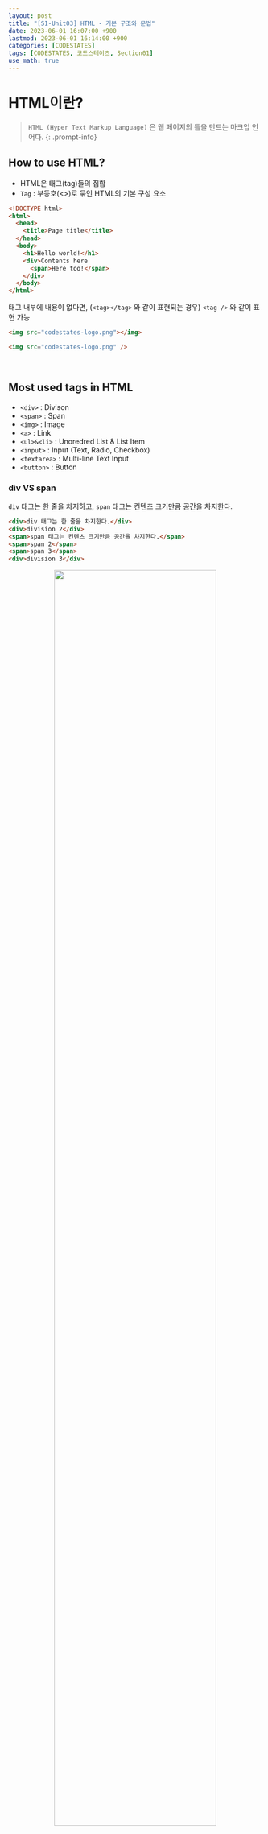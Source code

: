 ```yaml
---
layout: post
title: "[S1-Unit03] HTML - 기본 구조와 문법"
date: 2023-06-01 16:07:00 +900
lastmod: 2023-06-01 16:14:00 +900
categories: [CODESTATES]
tags: [CODESTATES, 코드스테이츠, Section01]
use_math: true
---
```


# HTML이란?
> `HTML (Hyper Text Markup Language)` 은 웹 페이지의 틀을 만드는 마크업 언어다.
{: .prompt-info} 

## How to use HTML?
- HTML은 태그(tag)들의 집합
- `Tag` : 부등호(<>)로 묶인 HTML의 기본 구성 요소

```html
<!DOCTYPE html>
<html>
  <head>
    <title>Page title</title>
  </head>
  <body>
    <h1>Hello world!</h1>
    <div>Contents here
      <span>Here too!</span>
    </div>
  </body>
</html>
```

태그 내부에 내용이 없다면, (`<tag></tag>` 와 같이 표현되는 경우) `<tag />` 와 같이 표현 가능

```html
<img src="codestates-logo.png"></img>

<img src="codestates-logo.png" />
```

<br>

## Most used tags in HTML
- `<div>` : Divison
- `<span>` : Span
- `<img>` : Image
- `<a>` : Link
- `<ul>&<li>` : Unoredred List & List Item
- `<input>` : Input (Text, Radio, Checkbox)
- `<textarea>` : Multi-line Text Input
- `<button>` : Button

### div VS span

`div` 태그는 한 줄을 차지하고, `span` 태그는 컨텐츠 크기만큼 공간을 차지한다.

```html
<div>div 태그는 한 줄을 차지한다.</div>
<div>division 2</div>
<span>span 태그는 컨텐츠 크기만큼 공간을 차지한다.</span>
<span>span 2</span>
<span>span 3</span>
<div>division 3</div>
```

<center>
  <img src="https://github.com/sineTlsl/sineTlsl.github.io/assets/97720335/ae871b3d-fe4f-4484-87e4-97e0bf1798f9" width="80%" />
</center>

### img: 이미지 삽입

```html
<img src="/라푼젤.jpeg" />
```

<center>
  <img src="https://github.com/sineTlsl/sineTlsl.github.io/assets/97720335/1733b9f2-ec70-49bf-a45a-83c7c1df78dd" width="80%" />
</center>

### a: 링크 삽입

```html
<a href="https://codestates.com" target="_blank">코드스테이츠</a>
```

<center>
  <img src="https://github.com/sineTlsl/sineTlsl.github.io/assets/97720335/479145d9-7684-4816-8e7f-54aacaa5a64a" width="80%" />
</center>

### ul, li: 목록 입력

```html
<ul>
  <li>Item 1</li>
  <li>Item 2</li>
  <li>
    Item 3 3 has nested list
    <ul>
      <li>Item 3-1</li>
    </ul>
  </li>
</ul>
```

<center>
  <img src="https://github.com/sineTlsl/sineTlsl.github.io/assets/97720335/46ed3d53-629b-4055-8793-86924542adae" width="80%" />
</center>


### input, textarea: 다양한 입력 폼

```html
<input type="text" placeholder="type-here" />
<div>
  <input type="radio" name="choice" value="a" /> a
  <input type="radio" name="choice" value="b" /> b
</div>
<textarea></textarea>
<div>
  <input type="checkbox" checked /> checked
  <input type="checkbox" /> unchecked
</div>
```

<center>
  <img src="https://github.com/sineTlsl/sineTlsl.github.io/assets/97720335/ef418b80-8dec-4ef6-9e1c-458ef4fbbbf1" width="80%" />
</center>

### button: 버튼

```html
<button>Submit</button>
```

<center>
  <img src="https://github.com/sineTlsl/sineTlsl.github.io/assets/97720335/ad480542-362a-4e72-8acb-ed5b17660aff" width="80%" />
</center>

<br>

## 아이디, 비밀번호 입력 창 예제 (뼈대만)

```html
<!DOCTYPE html>
<html lang="ko">
  <head>
    <meta charset="UTF-8" />
    <meta http-equiv="X-UA-Compatible" content="IE=edge" />
    <meta name="viewport" content="width=device-width, initial-scale=1.0" />
    <title>아이디, 비밀번호 입력 창 만들기</title>
  </head>
  <body>
    <input type="text" placeholder="ID" />
    <input type="password" placeholder="password" />
    <button>Login</button>
    <label> <input type="checkbox" />Keep Login </label>
  </body>
</html>
```

<center>
  <img src="https://github.com/sineTlsl/sineTlsl.github.io/assets/97720335/a99ba46d-70df-4a56-a17f-94c79b1bfdaa" width="80%" />
</center>

<br>

**Reference**

[CODESTATES (SEB_FE_43)](https://www.codestates.com/)